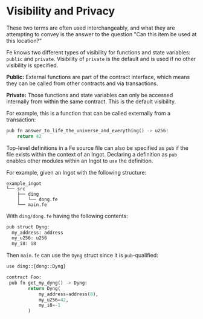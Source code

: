 # Visibility and Privacy

These two terms are often used interchangeably, and what they are attempting to convey is the answer to the question "Can this item be used at this location?"

Fe knows two different types of visibility for functions and state variables: `public` and `private`. Visibility of `private` is the default and is used if no other visibility is specified.

**Public:** External functions are part of the contract interface, which means they can be called from other contracts and via transactions.

**Private:** Those functions and state variables can only be accessed internally from within the same contract. This is the default visibility.

For example, this is a function that can be called externally from a transaction:

```python
pub fn answer_to_life_the_universe_and_everything() -> u256:
    return 42
```

Top-level definitions in a Fe source file can also be specified as `pub` if the file exists within the context of an Ingot. Declaring a definition as `pub` enables other modules within an Ingot to `use` the definition.

For example, given an Ingot with the following structure:

```
example_ingot
└── src
    ├── ding
    │   └── dong.fe
    └── main.fe
```

With `ding/dong.fe` having the following contents:

```python
pub struct Dyng:
  my_address: address
  my_u256: u256
  my_i8: i8
```


Then `main.fe` can use the `Dyng` struct since it is `pub`-qualified:

```python
use ding::{dong::Dyng}

contract Foo:
 pub fn get_my_dyng() -> Dyng:
        return Dyng(
            my_address=address(8),
            my_u256=42,
            my_i8=-1
        )
```
